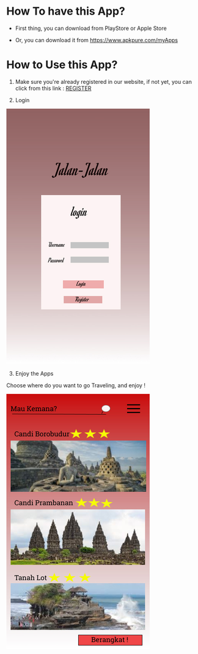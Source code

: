 # How To have this App?

* First thing, you can download from PlayStore or Apple Store

* Or, you can download it from https://www.apkpure.com/myApps


# How to Use this App?

1.  Make sure you're already registered in our website, if not yet, you can click from this link : [REGISTER](http://www.jalan-jalan.com)

2. Login

  ![Login/Register](jalan2.jpg)

3. Enjoy the Apps

Choose where do you want to go Traveling, and enjoy !

![Apps](jalan22.jpg)